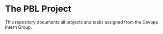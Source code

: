 # The PBL Project

This repository documents all projects and tasks assigned from the Devops Intern Group.

